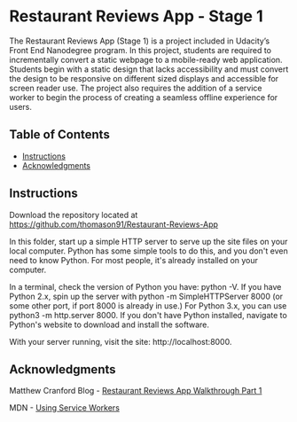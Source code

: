 # Restaurant Reviews App - Stage 1

The Restaurant Reviews App (Stage 1) is a project included in Udacity’s Front End Nanodegree program. In this project, students are required to incrementally convert a static webpage to a mobile-ready web application. Students begin with a static design that lacks accessibility and must convert the design to be responsive on different sized displays and accessible for screen reader use. The project also requires the addition of a service worker to begin the process of creating a seamless offline experience for users.

## Table of Contents

* [Instructions](#instructions)
* [Acknowledgments](#acknowledgments)

## Instructions

Download the repository located at https://github.com/thomason91/Restaurant-Reviews-App

In this folder, start up a simple HTTP server to serve up the site files on your local computer. Python has some simple tools to do this, and you don't even need to know Python. For most people, it's already installed on your computer.

In a terminal, check the version of Python you have: python -V. If you have Python 2.x, spin up the server with python -m SimpleHTTPServer 8000 (or some other port, if port 8000 is already in use.) For Python 3.x, you can use python3 -m http.server 8000. If you don't have Python installed, navigate to Python's website to download and install the software.

With your server running, visit the site: http://localhost:8000.

## Acknowledgments

Matthew Cranford Blog - [Restaurant Reviews App Walkthrough Part 1](https://matthewcranford.com/restaurant-reviews-app-walkthrough-part-1-map-api/)

MDN - [Using Service Workers](https://developer.mozilla.org/en-US/docs/Web/API/Service_Worker_API/Using_Service_Workers)
